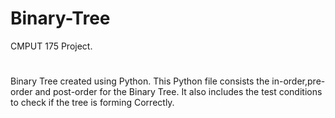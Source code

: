 # Binary-Tree
CMPUT 175 Project.
#
Binary Tree created using Python.
This Python file consists the in-order,pre-order and post-order for the Binary Tree.
It also includes the test conditions to check if the tree is forming Correctly.
 
